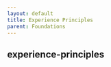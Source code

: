 ```yaml
---
layout: default
title: Experience Principles
parent: Foundations
---
```


experience-principles
----------------------- 
